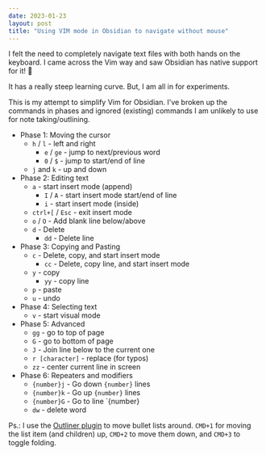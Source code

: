 ```yaml
---
date: 2023-01-23
layout: post
title: "Using VIM mode in Obsidian to navigate without mouse"
---
```


I felt the need to completely navigate text files with both hands on the keyboard. I came across the Vim way and saw Obsidian has native support for it! 🤯

It has a really steep learning curve. But, I am all in for experiments.

This is my attempt to simplify Vim for Obsidian. I've broken up the commands in phases and ignored (existing) commands I am unlikely to use for note taking/outlining.

- Phase 1: Moving the cursor
	- `h` / `l` - left and right
		- `e` / `ge` - jump to next/previous word
		- `0` / `$` - jump to start/end of line
	- `j` and `k` - up and down
- Phase 2: Editing text
	- `a` - start insert mode (append)
		- `I` / `A` - start insert mode start/end of line
		- `i` - start insert mode (inside)
	- `ctrl+[` / `Esc` - exit insert mode
	- `o` / `O` - Add blank line below/above
	- `d` - Delete
		- `dd` - Delete line
- Phase 3: Copying and Pasting
	- `c` - Delete, copy, and start insert mode
		- `cc` - Delete, copy line, and start insert mode
	- `y` - copy
		- `yy` - copy line
	- `p` - paste
	- `u` - undo
- Phase 4: Selecting text
	- `v` - start visual mode
- Phase 5: Advanced
	- `gg` - go to top of page
	- `G` - go to bottom of page
	- `J` - Join line below to the current one
	- `r [character]` - replace (for typos)
	- `zz` - center current line in screen
- Phase 6: Repeaters and modifiers
	- `{number}j` - Go down `{number}` lines
	- `{number}k` - Go up `{number}` lines
	- `{number}G` - Go to line `{number}
	- `dw` - delete word

Ps.: I use the [Outliner plugin](https://github.com/vslinko/obsidian-outliner) to move bullet lists around. `CMD+1` for moving the list item (and children) up, `CMD+2` to move them down, and `CMD+3` to toggle folding.
